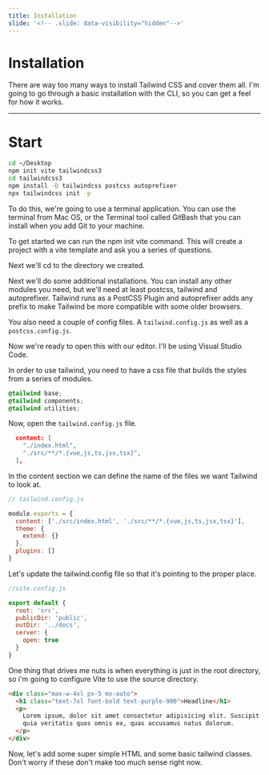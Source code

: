 ```yaml
---
title: Installation
slide: '<!-- .slide: data-visibility="hidden"-->'
---
```


<!-- .slide: data-state="layout-title" class="bg-dark"-->

# Installation

> >

There are way too many ways to install Tailwind CSS and cover them all. I'm going to go through a basic installation with the CLI, so you can get a feel for how it works.

---

# Start

```bash
cd ~/Desktop
npm init vite tailwindcss3
cd tailwindcss3
npm install -D tailwindcss postcss autoprefixer
npx tailwindcss init -p
```

> >

To do this, we're going to use a terminal application. You can use the terminal from Mac OS, or the Terminal tool called GitBash that you can install when you add Git to your machine.

To get started we can run the npm init vite command. This will create a project with a vite template and ask you a series of questions.

Next we'll cd to the directory we created.

Next we'll do some additional installations. You can install any other modules you need, but we'll need at least postcss, tailwind and autoprefixer. Tailwind runs as a PostCSS Plugin and autoprefixer adds any prefix to make Tailwind be more compatible with some older browsers.

You also need a couple of config files. A `tailwind.config.js` as well as a `postcss.config.js`.

Now we're ready to open this with our editor. I'll be using Visual Studio Code.

In order to use tailwind, you need to have a css file that builds the styles from a series of modules.

```css
@tailwind base;
@tailwind components;
@tailwind utilities;
```

Now, open the `tailwind.config.js` file.

```json
  content: [
    "./index.html",
    "./src/**/*.{vue,js,ts,jsx,tsx}",
  ],
```

In the content section we can define the name of the files we want Tailwind to look at.

```js
// tailwind.config.js

module.exports = {
  content: ['./src/index.html', './src/**/*.{vue,js,ts,jsx,tsx}'],
  theme: {
    extend: {}
  },
  plugins: []
}
```

Let's update the tailwind.config file so that it's pointing to the proper place.

```js
//vite.config.js

export default {
  root: 'src',
  publicDir: 'public',
  outDir: '../docs',
  server: {
    open: true
  }
}
```

One thing that drives me nuts is when everything is just in the root directory, so i'm going to configure Vite to use the source directory.

```html
<div class="max-w-4xl px-5 mx-auto">
  <h1 class="text-7xl font-bold text-purple-900">Headline</h1>
  <p>
    Lorem ipsum, dolor sit amet consectetur adipisicing elit. Suscipit at rem numquam. Culpa sit possimus suscipit in debitis consectetur minima eum
    quia veritatis quos omnis ex, quas accusamus natus dolorum.
  </p>
</div>
```

Now, let's add some super simple HTML and some basic tailwind classes. Don't worry if these don't make too much sense right now.

